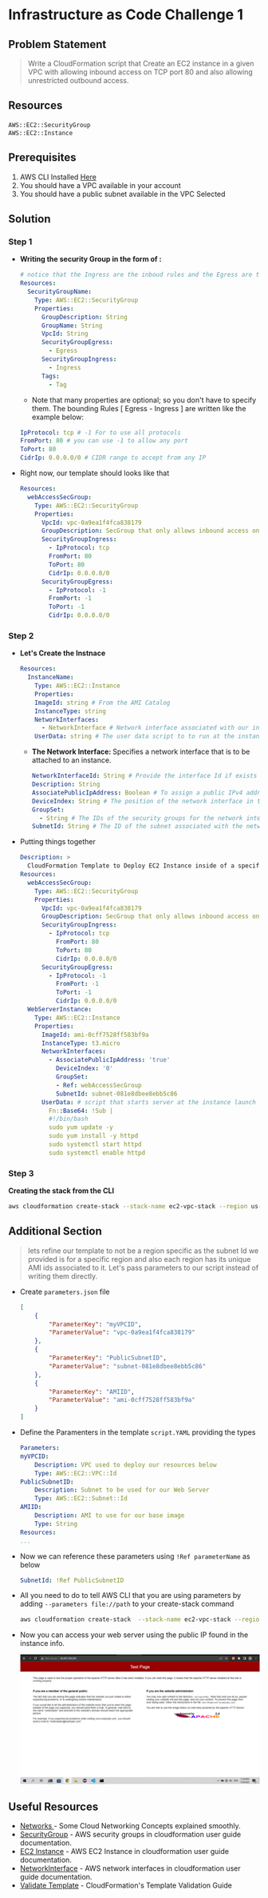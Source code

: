 # Infrastructure as Code Challenge 1
## Problem Statement


>
> Write a CloudFormation script that Create an EC2 instance in a given VPC with allowing inbound access on TCP port 80 and also allowing unrestricted outbound access.
## Resources
    AWS::EC2::SecurityGroup
    AWS::EC2::Instance

## Prerequisites
  1. AWS CLI Installed [Here](https://docs.aws.amazon.com/cli/latest/userguide/getting-started-install.html)
  2. You should have a VPC available in your account
  3. You should have a public subnet available in the VPC Selected

## Solution

### Step 1
- <strong> Writing the security Group in the form of :</strong>
  ```yaml
  # notice that the Ingress are the inboud rules and the Egress are the outboud rules
  Resources:
    SecurityGroupName:
      Type: AWS::EC2::SecurityGroup
      Properties: 
        GroupDescription: String
        GroupName: String
        VpcId: String
        SecurityGroupEgress: 
          - Egress
        SecurityGroupIngress: 
          - Ingress
        Tags: 
          - Tag
  ```
    - Note that many properties are optional; so you don't have to specify them.
  The bounding Rules [ Egress - Ingress ] are written like the example below: 
    ```yaml
    IpProtocol: tcp # -1 For to use all protocols
    FromPort: 80 # you can use -1 to allow any port
    ToPort: 80
    CidrIp: 0.0.0.0/0 # CIDR range to accept from any IP
    ```

- Right now, our template should looks like that
    ```yaml
    Resources:
      webAccessSecGroup:
        Type: AWS::EC2::SecurityGroup
        Properties:
          VpcId: vpc-0a9ea1f4fca838179
          GroupDescription: SecGroup that only allows inbound access on TCP port 80 and allows unrestricted outbound access
          SecurityGroupIngress: 
            - IpProtocol: tcp
            FromPort: 80
            ToPort: 80
            CidrIp: 0.0.0.0/0
          SecurityGroupEgress: 
            - IpProtocol: -1
            FromPort: -1
            ToPort: -1
            CidrIp: 0.0.0.0/0
    ```

### Step 2
- <strong> Let's Create the Instnace </strong>
  ```yaml
  Resources:
    InstanceName:
      Type: AWS::EC2::Instance
      Properties: 
      ImageId: string # From the AMI Catalog
      InstanceType: string
      NetworkInterfaces:
        - NetworkInterface # Network interface associated with our instance
      UserData: string # The user data script to to run at the instance launch
  ```
  - <strong> The Network Interface: </strong> Specifies a network interface that is to be attached to an instance.
    ```yaml 
    NetworkInterfaceId: String # Provide the interface Id if exists
    Description: String 
    AssociatePublicIpAddress: Boolean # To assign a public IPv4 address
    DeviceIndex: String # The position of the network interface in the attachment order. A primary network interface has a device index of 0.
    GroupSet: 
      - String # The IDs of the security groups for the network interface
    SubnetId: String # The ID of the subnet associated with the network interface.
    ```


- Putting things together
  ```yaml
  Description: >
    CloudFormation Template to Deploy EC2 Instance inside of a specific VPC 
  Resources:
    webAccessSecGroup:
      Type: AWS::EC2::SecurityGroup
      Properties:
        VpcId: vpc-0a9ea1f4fca838179
        GroupDescription: SecGroup that only allows inbound access on TCP port 80 and allows unrestricted outbound access
        SecurityGroupIngress: 
          - IpProtocol: tcp
            FromPort: 80
            ToPort: 80
            CidrIp: 0.0.0.0/0
        SecurityGroupEgress: 
          - IpProtocol: -1
            FromPort: -1
            ToPort: -1
            CidrIp: 0.0.0.0/0
    WebServerInstance:
      Type: AWS::EC2::Instance
      Properties:
        ImageId: ami-0cff7528ff583bf9a
        InstanceType: t3.micro
        NetworkInterfaces:
          - AssociatePublicIpAddress: 'true'
            DeviceIndex: '0'
            GroupSet:
            - Ref: webAccessSecGroup
            SubnetId: subnet-081e8dbee8ebb5c86
        UserData: # script that starts server at the instance launch
          Fn::Base64: !Sub |
          #!/bin/bash
          sudo yum update -y
          sudo yum install -y httpd
          sudo systemctl start httpd
          sudo systemctl enable httpd
  ```

### Step 3

<strong> Creating the stack from the CLI</strong>
```bash
aws cloudformation create-stack --stack-name ec2-vpc-stack --region us-east-1 --template-body file://template.yml 
```

## Additional Section

>    lets refine our template to not be a region specific as the subnet Id we provided is for a specific region and also each region has its unique AMI ids associated to it. Let's pass parameters to our script instead of writing them directly.

- Create `parameters.json` file
    ```json
    [
        {
            "ParameterKey": "myVPCID",
            "ParameterValue": "vpc-0a9ea1f4fca838179"
        },
        {
            "ParameterKey": "PublicSubnetID",
            "ParameterValue": "subnet-081e8dbee8ebb5c86"
        },
        {
            "ParameterKey": "AMIID",
            "ParameterValue": "ami-0cff7528ff583bf9a"
        }
    ]
    ```
- Define the Paramenters in the template `script.YAML` providing the types 
    ```YAML
    Parameters: 
    myVPCID:
        Description: VPC used to deploy our resources below
        Type: AWS::EC2::VPC::Id
    PublicSubnetID:
        Description: Subnet to be used for our Web Server
        Type: AWS::EC2::Subnet::Id
    AMIID:
        Description: AMI to use for our base image
        Type: String
    Resources:
    ...
    ```
- Now we can reference these parameters using `!Ref parameterName` as below
    ```yaml
    SubnetId: !Ref PublicSubnetID
    ```

- All you need to do to tell AWS CLI that you are using parameters by adding `--parameters file://path` to your create-stack command
    
    ```bash
    aws cloudformation create-stack  --stack-name ec2-vpc-stack --region us-east-1 --template-body file://template.yml --parameters file://parameters.json
    ```
-   Now you can access your web server using the public IP found in the instance info.

    ![image](Screenshot.png)

## Useful Resources #
- [Networks ](https://www.infoq.com/articles/aws-vpc-explained/) - Some Cloud Networking Concepts explained smoothly. 
- [SecurityGroup](https://docs.aws.amazon.com/AWSCloudFormation/latest/UserGuide/aws-properties-ec2-security-group.html) - AWS security groups in cloudformation user guide documentation.
- [EC2 Instance](https://docs.aws.amazon.com/AWSCloudFormation/latest/UserGuide/aws-properties-ec2-instance.html) - AWS EC2 Instance in cloudformation user guide documentation.
- [NetworkInterface](https://docs.aws.amazon.com/AWSCloudFormation/latest/UserGuide/aws-properties-ec2-network-iface-embedded.html) - AWS network interfaces in cloudformation user guide documentation.
- [Validate Template](https://docs.aws.amazon.com/AWSCloudFormation/latest/UserGuide/using-cfn-validate-template.html) - CloudFormation's Template Validation Guide
